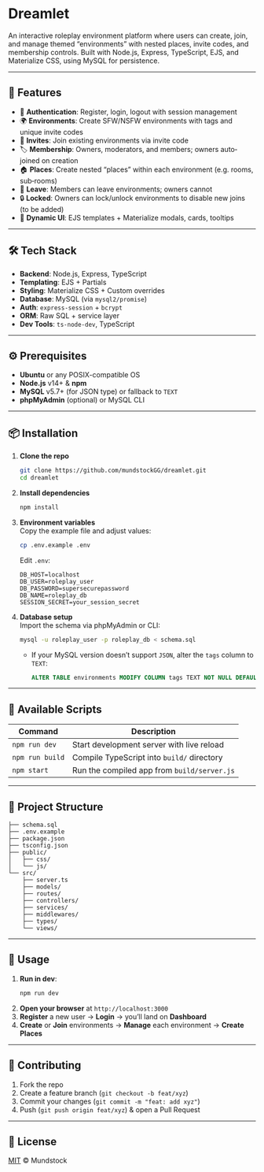 # Dreamlet

An interactive roleplay environment platform where users can create, join, and manage themed “environments” with nested places, invite codes, and membership controls. Built with Node.js, Express, TypeScript, EJS, and Materialize CSS, using MySQL for persistence.

---

## 🚀 Features

- 🔐 **Authentication**: Register, login, logout with session management
- 🌍 **Environments**: Create SFW/NSFW environments with tags and unique invite codes
- 🔗 **Invites**: Join existing environments via invite code
- 🏷️ **Membership**: Owners, moderators, and members; owners auto‐joined on creation
- 🏠 **Places**: Create nested “places” within each environment (e.g. rooms, sub‐rooms)
- 🚪 **Leave**: Members can leave environments; owners cannot
- 🔒 **Locked**: Owners can lock/unlock environments to disable new joins (to be added)
- 🔄 **Dynamic UI**: EJS templates + Materialize modals, cards, tooltips

---

## 🛠️ Tech Stack

- **Backend**: Node.js, Express, TypeScript  
- **Templating**: EJS + Partials  
- **Styling**: Materialize CSS + Custom overrides  
- **Database**: MySQL (via `mysql2/promise`)  
- **Auth**: `express-session` + `bcrypt`  
- **ORM**: Raw SQL + service layer  
- **Dev Tools**: `ts-node-dev`, TypeScript

---

## ⚙️ Prerequisites

- **Ubuntu** or any POSIX-compatible OS  
- **Node.js** v14+ & **npm**  
- **MySQL** v5.7+ (for JSON type) or fallback to `TEXT`  
- **phpMyAdmin** (optional) or MySQL CLI  

---

## 📦 Installation

1. **Clone the repo**  
   ```bash
   git clone https://github.com/mundstockGG/dreamlet.git
   cd dreamlet
   ```

2. **Install dependencies**  
   ```bash
   npm install
   ```

3. **Environment variables**  
   Copy the example file and adjust values:
   ```bash
   cp .env.example .env
   ```
   Edit `.env`:
   ```
   DB_HOST=localhost
   DB_USER=roleplay_user
   DB_PASSWORD=supersecurepassword
   DB_NAME=roleplay_db
   SESSION_SECRET=your_session_secret
   ```

4. **Database setup**  
   Import the schema via phpMyAdmin or CLI:
   ```bash
   mysql -u roleplay_user -p roleplay_db < schema.sql
   ```
   - If your MySQL version doesn’t support `JSON`, alter the `tags` column to `TEXT`:
     ```sql
     ALTER TABLE environments MODIFY COLUMN tags TEXT NOT NULL DEFAULT '[]';
     ```

---

## 🚧 Available Scripts

| Command           | Description                                      |
|-------------------|--------------------------------------------------|
| `npm run dev`     | Start development server with live reload        |
| `npm run build`   | Compile TypeScript into `build/` directory       |
| `npm start`       | Run the compiled app from `build/server.js`      |

---

## 📂 Project Structure

```
├── schema.sql                
├── .env.example              
├── package.json              
├── tsconfig.json             
├── public/                   
│   ├── css/
│   └── js/
└── src/
    ├── server.ts             
    ├── models/               
    ├── routes/               
    ├── controllers/          
    ├── services/             
    ├── middlewares/          
    ├── types/                
    └── views/                
```

---

## 📖 Usage

1. **Run in dev**:  
   ```bash
   npm run dev
   ```
2. **Open your browser** at `http://localhost:3000`  
3. **Register** a new user → **Login** → you’ll land on **Dashboard**  
4. **Create** or **Join** environments → **Manage** each environment → **Create Places**  

---

## 🤝 Contributing

1. Fork the repo  
2. Create a feature branch (`git checkout -b feat/xyz`)  
3. Commit your changes (`git commit -m "feat: add xyz"`)  
4. Push (`git push origin feat/xyz`) & open a Pull Request  

---

## 📜 License

[MIT](LICENSE) © Mundstock
